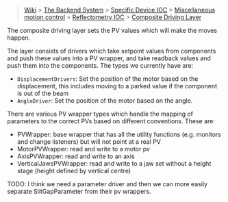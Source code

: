 > [Wiki](Home) > [The Backend System](The-Backend-System) > [Specific Device IOC](Specific-Device-IOC) > [Miscellaneous motion control](Miscellaneous-Motion-Control) > [Reflectometry IOC](Reflectometry-IOC) > [Composite Driving Layer](Reflectometry-Composite-Driving-Layer)

The composite driving layer sets the PV values which will make the moves happen. 

The layer consists of drivers which take setpoint values from components and push these values into a PV wrapper, and take readback values and push them into the components. The types we currently have are:

- `DisplacementDrivers`: Set the position of the motor based on the displacement, this includes moving to a parked value if the component is out of the beam
- `AngleDriver`: Set the position of the motor based on the angle.

There are various PV wrapper types which handle the mapping of parameters to the correct PVs based on different conventions. These are:
- PVWrapper: base wrapper that has all the utility functions (e.g. monitors and change listeners) but will not point at a real PV
- MotorPVWrapper: read and write to a motor pv
- AxisPVWrapper: read and write to an axis
- VerticalJawsPVWrapper: read and write to a jaw set without a height stage (height defined by vertical centre)


TODO: I think we need a parameter driver and then we can more easily separate SlitGapParameter from their pv wrappers.
